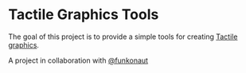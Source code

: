 # Tactile Graphics Tools

The goal of this project is to provide a simple tools for creating [Tactile graphics](https://en.wikipedia.org/wiki/Tactile_graphic).

A project in collaboration with [@funkonaut](https://github.com/funkonaut)
